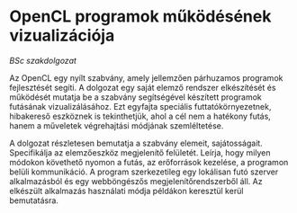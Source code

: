 # OpenCL programok működésének vizualizációja

*BSc szakdolgozat*

Az OpenCL egy nyílt szabvány, amely jellemzően párhuzamos programok fejlesztését segíti. A dolgozat egy saját elemző rendszer elkészítését és működését mutatja be a szabvány segítségével készített programok futásának vizualizálásához. Ezt egyfajta speciális futtatókörnyezetnek, hibakereső eszköznek is tekinthetjük, ahol a cél nem a hatékony futás, hanem a műveletek végrehajtási módjának szemléltetése.

A dolgozat részletesen bemutatja a szabvány elemeit, sajátosságait. Specifikálja az elemzőeszköz megjelenítő felületét. Leírja, hogy milyen módokon követhető nyomon a futás, az erőforrások kezelése, a programon belüli kommunikáció. A program szerkezetileg egy lokálisan futó szerver alkalmazásból és egy webböngészős megjelenítőrendszerből áll. Az elkészült alkalmazás használati módja példákon keresztül kerül bemutatásra.

